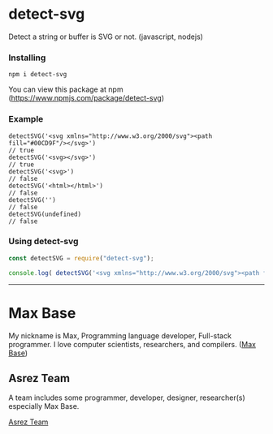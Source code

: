 # detect-svg

Detect a string or buffer is SVG or not. (javascript, nodejs)

### Installing

```
npm i detect-svg
```

You can view this package at npm (https://www.npmjs.com/package/detect-svg)

### Example

```
detectSVG('<svg xmlns="http://www.w3.org/2000/svg"><path fill="#00CD9F"/></svg>')
// true
detectSVG('<svg></svg>')
// true
detectSVG('<svg>')
// false
detectSVG('<html></html>')
// false
detectSVG('')
// false
detectSVG(undefined)
// false
```

### Using detect-svg

```js
const detectSVG = require("detect-svg");

console.log( detectSVG('<svg xmlns="http://www.w3.org/2000/svg"><path fill="#00CD9F"/></svg>') )
```

---------

# Max Base

My nickname is Max, Programming language developer, Full-stack programmer. I love computer scientists, researchers, and compilers. ([Max Base](https://maxbase.org/))

## Asrez Team

A team includes some programmer, developer, designer, researcher(s) especially Max Base.

[Asrez Team](https://www.asrez.com/)

